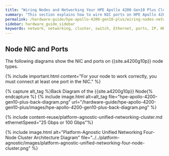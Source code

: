```yaml
---
title: "Wiring Nodes and Networking Your HPE Apollo 4200 Gen10 Plus Cluster"
summary: "This section explains how to wire NIC ports on HPE Apollo 4200 Gen10 Plus nodes and how to network a cluster."
permalink: /hardware-guide/hpe-apollo-4200-gen10-plus/wiring-nodes-networking-cluster.html
sidebar: hardware_guide_sidebar
keywords: network, networking, cluster, switch, Ethernet, ports, IP, HPE_Apollo_4200_Gen10_Plus, HPE, Apollo, 4200_Gen10_Plus
---
```


## Node NIC and Ports
The following diagrams show the NIC and ports on {{site.a4200g10p}} node types.

{% include important.html content="For your node to work correctly, you must connect at least one port in the NIC." %}

{% capture alt_tag %}Back Diagram of the {{site.a4200g10p}} Node{% endcapture %}
{% include image.html alt=alt_tag file="hpe-apollo-4200-gen10-plus-back-diagram.png" url="/hardware-guide/hpe-apollo-4200-gen10-plus/images/hpe-apollo-4200-gen10-plus-back-diagram.png" %}

{% include content-reuse/platform-agnostic-unified-networking-cluster.md ethernetSpeed="25 Gbps or 100 Gbps"%}

{% include image.html alt="Platform-Agnostic Unified Networking Four-Node Cluster Architecture Diagram" file="../../platform-agnostic/images/platform-agnostic-unified-networking-four-node-cluster.png" %}
